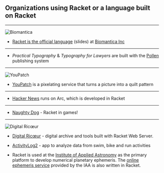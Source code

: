 ## Organizations using Racket or a language built on Racket

***

![Biomantica](http://www.biomantica.com/img/logos/logo.png)

 * [Racket is the official language](http://con.racket-lang.org/2017/earl.pdf) (slides) at [Biomantica Inc](http://www.biomantica.com)

***

 * _Practical Typography_ & _Typography for Lawyers_ are built with the [Pollen](https://github.com/mbutterick/pollen) publishing system

***

![YouPatch](https://www.youpatch.com/static/v201610111122/youpatch/img/marilyn-cutting-design.png)

 * [YouPatch](https://www.youpatch.com) is a pixelating service that turns a picture into a quilt pattern

***

 * [Hacker News](http://news.ycombinator.com/item?id=2201964) runs on Arc, which is developed in Racket

***

 * [Naughty Dog](https://www.youtube.com/watch?v=oSmqbnhHp1c) - Racket in games!

*** 

![Digital Ricœur](https://digitalricoeur.org/style/photo.png)

 * [Digital Ricœur](https://digitalricoeur.org/) - digital archive and tools built with Racket Web Server.



 * [ActivityLog2](https://github.com/alex-hhh/ActivityLog2) - app to analyze data from swim, bike and run activities



 * Racket is used at the [Institute of Applied Astronomy](http://iaaras.ru/en) as the primary platform to develop numerical planetary ephemeris. The [online ephemeris service](http://iaaras.ru/en/dept/ephemeris/online/) provided by the IAA is also written in Racket.




